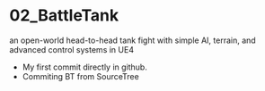 # 02_BattleTank
an open-world head-to-head tank fight with simple AI, terrain, and advanced control systems in UE4

* My first commit directly in github.
* Commiting BT from SourceTree
